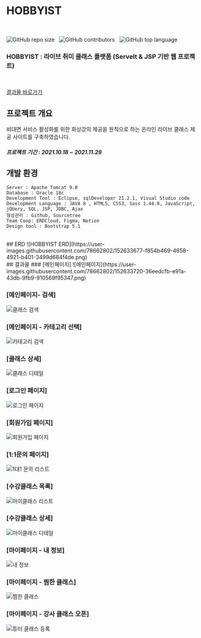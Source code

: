 # HOBBYIST
<br>

![GitHub repo size](https://img.shields.io/github/repo-size/gh-yu/HOBBYIST) &nbsp; ![GitHub contributors](https://img.shields.io/github/contributors/gh-yu/HOBBYIST) &nbsp; ![GitHub top language](https://img.shields.io/github/languages/top/gh-yu/HOBBYIST)

### HOBBYIST : 라이브 취미 클래스 플랫폼 (Servelt & JSP 기반 웹 프로젝트)
<br>

[결과물 바로가기](#결과물)

## 프로젝트 개요
비대면 서비스 활성화를 위한 화상강의 제공을 원칙으로 하는 온라인 라이브 클래스 제공 사이트를 구축하였습니다.

##### 프로젝트 기간 : 2021.10.18 ~ 2021.11.29

## 개발 환경 
    Server : Apache Tomcat 9.0
    Database : Oracle 18c
    Development Tool : Eclipse, sqlDeveloper 21.2.1, Visual Studio code
    Development Language : JAVA 8 , HTML5, CSS3, Sass 1.44.0, JavaScript, jQUery, SQL, JSP, JDBC, Ajax 
    형상관리 : Github, Sourcetree 
    Team Coop: ERDCloud, Figma, Notion
    Design tool : Bootstrap 5.1

<br>
## ERD
![HOBBYIST ERD](https://user-images.githubusercontent.com/78662802/152633677-f854b469-4658-4921-b401-3499d684f4de.png)

<!-- ## 구현 기능
[회원]
- 회원 가입, 로그인, 로그아웃, 이메일 인증, 회원 정보 수정, 스크랩 게시글 관리 -->

<br>
## 결과물
### [메인페이지]
![메인페이지](https://user-images.githubusercontent.com/78662802/152633720-36eedcfb-e91a-43db-9fb9-910569f95347.png)

### [메인페이지- 검색]
![클래스 검색](https://user-images.githubusercontent.com/78662802/152633730-1655499a-045e-475a-b959-0e618e629930.png)

### [메인페이지 - 카테고리 선택]
![카테고리 검색](https://user-images.githubusercontent.com/78662802/152633727-9606f578-b111-4507-8d9c-1596b38aec7e.png)

### [클래스 상세]
![클래스 디테일](https://user-images.githubusercontent.com/78662802/152633763-d33baa78-0497-470f-ba35-1ccd04335c8e.png)

### [로그인 페이지]
![로그인 페이지](https://user-images.githubusercontent.com/78662802/152633734-adcec927-e43d-43de-8823-9b81eafdfd54.png)

### [회원가입 페이지]
![회원가입 페이지](https://user-images.githubusercontent.com/78662802/152633739-1aba9704-aa3d-4823-a808-ae1a29481699.png)

### [1:1문의 페이지]
![1대1 문의 리스트](https://user-images.githubusercontent.com/78662802/152633755-65fc8f4b-59a0-451a-95fb-b794c8a3875a.png)

### [수강클래스 목록]
![마이클래스 리스트](https://user-images.githubusercontent.com/78662802/152633761-b0565404-ac9a-4b84-bc60-fb7d7de7dabe.png)

### [수강클래스 상세]
![마이클래스 디테일](https://user-images.githubusercontent.com/78662802/152633757-782e9ce6-dd29-42a7-948c-f7a079bb0bf9.png)

### [마이페이지 - 내 정보]
![내 정보](https://user-images.githubusercontent.com/78662802/152633767-d6579c15-42ef-465f-a389-f9ee3f0491b6.png)

### [마이페이지 - 찜한 클래스]
![찜한 클래스](https://user-images.githubusercontent.com/78662802/152633768-2c56b302-694f-4120-a4ff-58897106bdc5.png)

### [마이페이지 - 강사 클래스 오픈]
![튜터 클래스 등록](https://user-images.githubusercontent.com/78662802/152633770-13883090-d04a-4136-80d6-8ee2ec88f08f.png)

<br>
